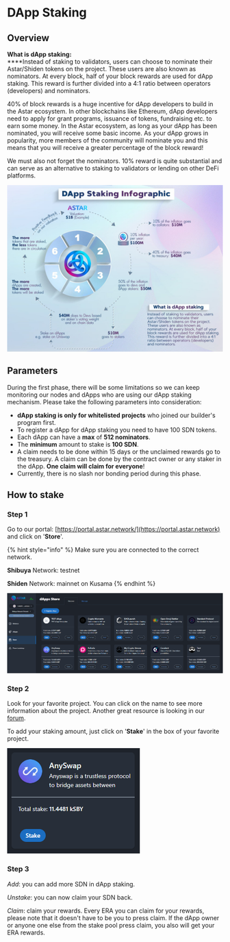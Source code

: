 # DApp Staking

## Overview

**What is dApp staking:**\
****Instead of staking to validators, users can choose to nominate their Astar/Shiden tokens on the project. These users are also known as nominators. At every block, half of your block rewards are used for dApp staking. This reward is further divided into a 4:1 ratio between operators (developers) and nominators.

40% of block rewards is a huge incentive for dApp developers to build in the Astar ecosystem. In other blockchains like Ethereum, dApp developers need to apply for grant programs, issuance of tokens, fundraising etc. to earn some money. In the Astar ecosystem, as long as your dApp has been nominated, you will receive some basic income. As your dApp grows in popularity, more members of the community will nominate you and this means that you will receive a greater percentage of the block reward!

We must also not forget the nominators. 10% reward is quite substantial and can serve as an alternative to staking to validators or lending on other DeFi platforms.

![](<../../.gitbook/assets/image (107) (1) (1).png>)

## Parameters

During the first phase, there will be some limitations so we can keep monitoring our nodes and dApps who are using our dApp staking mechanism. Please take the following parameters into consideration:&#x20;

* **dApp staking is only for whitelisted projects** who joined our builder's program first.
* To register a dApp for dApp staking you need to have 100 SDN tokens.
* Each dApp can have a **max** of **512 nominators**.
* The **minimum** amount to stake is **100 SDN**.
* A claim needs to be done within 15 days or the unclaimed rewards go to the treasury. A claim can be done by the contract owner or any staker in the dApp. **One claim will claim for everyone**!
* Currently, there is no slash nor bonding period during this phase.

## How to stake

### Step 1

Go to our portal: [https://portal.astar.network/](https://portal.astar.network) and click on '**Store**'.

{% hint style="info" %}
Make sure you are connected to the correct network.

**Shibuya** Network: testnet

**Shiden** Network: mainnet on Kusama
{% endhint %}

![](<../../.gitbook/assets/03 (1).PNG>)

### Step 2

Look for your favorite project. You can click on the name to see more information about the project. Another great resource is looking in our [forum](https://forum.astar.network).

To add your staking amount, just click on '**Stake**' in the box of your favorite project.

![](<../../.gitbook/assets/04 (1).PNG>)

### Step 3

_Add_: you can add more SDN in dApp staking.

_Unstake_: you can now claim your SDN back.

_Claim_: claim your rewards. Every ERA you can claim for your rewards, please note that it doesn't have to be you to press claim. If the dApp owner or anyone one else from the stake pool press claim, you also will get your ERA rewards.

